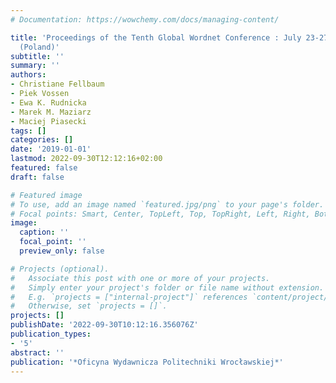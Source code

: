 ```yaml
---
# Documentation: https://wowchemy.com/docs/managing-content/

title: 'Proceedings of the Tenth Global Wordnet Conference : July 23-27, 2019, Wrocław
  (Poland)'
subtitle: ''
summary: ''
authors:
- Christiane Fellbaum
- Piek Vossen
- Ewa K. Rudnicka
- Marek M. Maziarz
- Maciej Piasecki
tags: []
categories: []
date: '2019-01-01'
lastmod: 2022-09-30T12:12:16+02:00
featured: false
draft: false

# Featured image
# To use, add an image named `featured.jpg/png` to your page's folder.
# Focal points: Smart, Center, TopLeft, Top, TopRight, Left, Right, BottomLeft, Bottom, BottomRight.
image:
  caption: ''
  focal_point: ''
  preview_only: false

# Projects (optional).
#   Associate this post with one or more of your projects.
#   Simply enter your project's folder or file name without extension.
#   E.g. `projects = ["internal-project"]` references `content/project/deep-learning/index.md`.
#   Otherwise, set `projects = []`.
projects: []
publishDate: '2022-09-30T10:12:16.356076Z'
publication_types:
- '5'
abstract: ''
publication: '*Oficyna Wydawnicza Politechniki Wrocławskiej*'
---
```

